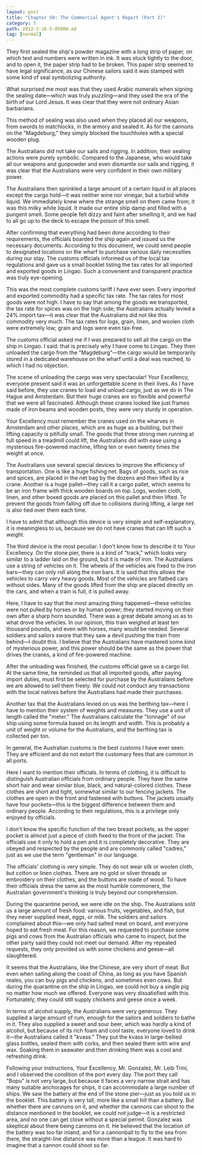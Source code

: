 ```yaml
---
layout: post
title: "Chapter 50: The Commercial Agent's Report (Part 2)"
category: 5
path: 2012-2-16-5-05000.md
tag: [normal]
---
```


They first sealed the ship's powder magazine with a long strip of paper, on which text and numbers were written in ink. It was stuck tightly to the door, and to open it, the paper strip had to be broken. This paper strip seemed to have legal significance, as our Chinese sailors said it was stamped with some kind of seal symbolizing authority.

What surprised me most was that they used Arabic numerals when signing the sealing date—which was truly puzzling—and they used the era of the birth of our Lord Jesus. It was clear that they were not ordinary Asian barbarians.

This method of sealing was also used when they placed all our weapons, from swords to matchlocks, in the armory and sealed it. As for the cannons on the "Magdeburg," they simply blocked the touchholes with a special wooden plug.

The Australians did not take our sails and rigging. In addition, their sealing actions were purely symbolic. Compared to the Japanese, who would take all our weapons and gunpowder and even dismantle our sails and rigging, it was clear that the Australians were very confident in their own military power.

The Australians then sprinkled a large amount of a certain liquid in all places except the cargo hold—it was neither wine nor vinegar, but a turbid white liquid. We immediately knew where the strange smell on them came from; it was this milky white liquid. It made our entire ship damp and filled with a pungent smell. Some people felt dizzy and faint after smelling it, and we had to all go up to the deck to escape the poison of this smell.

After confirming that everything had been done according to their requirements, the officials boarded the ship again and issued us the necessary documents. According to this document, we could send people to designated locations on the wharf to purchase various daily necessities during our stay. The customs officials informed us of the local tax regulations and gave us a small booklet listing the tax rates for all imported and exported goods in Lingao. Such a convenient and transparent practice was truly eye-opening.

This was the most complete customs tariff I have ever seen. Every imported and exported commodity had a specific tax rate. The tax rates for most goods were not high. I have to say that among the goods we transported, the tax rate for spices was on the high side; the Australians actually levied a 24% import tax—it was clear that the Australians did not like this commodity very much. The tax rates for logs, grain, linen, and woolen cloth were extremely low; grain and logs were even tax-free.

The customs official asked me if I was prepared to sell all the cargo on the ship in Lingao. I said: that is precisely why I have come to Lingao. They then unloaded the cargo from the "Magdeburg"—the cargo would be temporarily stored in a dedicated warehouse on the wharf until a deal was reached, to which I had no objection.

The scene of unloading the cargo was very spectacular! Your Excellency, everyone present said it was an unforgettable scene in their lives. As I have said before, they use cranes to load and unload cargo, just as we do in The Hague and Amsterdam. But their huge cranes are so flexible and powerful that we were all fascinated. Although these cranes looked like just frames made of iron beams and wooden posts, they were very sturdy in operation.

Your Excellency must remember the cranes used on the wharves in Amsterdam and other places, which are as huge as a building, but their lifting capacity is pitifully small. The goods that three strong men running at full speed in a treadmill could lift, the Australians did with ease using a mysterious fire-powered machine, lifting ten or even twenty times the weight at once.

The Australians use several special devices to improve the efficiency of transportation. One is like a huge fishing net. Bags of goods, such as rice and spices, are placed in the net bag by the dozens and then lifted by a crane. Another is a huge pallet—they call it a cargo pallet, which seems to be an iron frame with thick wooden boards on top. Logs, woolen cloth, linen, and other boxed goods are placed on this pallet and then lifted. To prevent the goods from falling off due to collisions during lifting, a large net is also tied over them each time.

I have to admit that although this device is very simple and self-explanatory, it is meaningless to us, because we do not have cranes that can lift such a weight.

The third device is the most peculiar. I don't know how to describe it to Your Excellency. On the stone pier, there is a kind of "track," which looks very similar to a ladder laid on the ground, but it is made of iron. The Australians use a string of vehicles on it. The wheels of the vehicles are fixed to the iron bars—they can only roll along the iron bars. It is said that this allows the vehicles to carry very heavy goods. Most of the vehicles are flatbed cars without sides. Many of the goods lifted from the ship are placed directly on the cars, and when a train is full, it is pulled away.

Here, I have to say that the most amazing thing happened—these vehicles were not pulled by horses or by human power; they started moving on their own after a sharp horn sounded. There was a great debate among us as to what drove the vehicles. In our opinion, this train weighed at least ten thousand pounds, and even with horses, many would be needed. Several soldiers and sailors swore that they saw a devil pushing the train from behind—I doubt this. I believe that the Australians have mastered some kind of mysterious power, and this power should be the same as the power that drives the cranes, a kind of fire-powered machine.

After the unloading was finished, the customs official gave us a cargo list. At the same time, he reminded us that all imported goods, after paying import duties, must first be selected for purchase by the Australians before we are allowed to sell them freely. We could not conduct any transactions with the local natives before the Australians had made their purchases.

Another tax that the Australians levied on us was the berthing tax—here I have to mention their system of weights and measures. They use a unit of length called the "meter." The Australians calculate the "tonnage" of our ship using some formula based on its length and width. This is probably a unit of weight or volume for the Australians, and the berthing tax is collected per ton.

In general, the Australian customs is the best customs I have ever seen. They are efficient and do not extort the customary fees that are common in all ports.

Here I want to mention their officials. In terms of clothing, it is difficult to distinguish Australian officials from ordinary people. They have the same short hair and wear similar blue, black, and natural-colored clothes. These clothes are short and tight, somewhat similar to our fencing jackets. The clothes are open in the front and fastened with buttons. The jackets usually have four pockets—this is the biggest difference between them and ordinary people. According to their regulations, this is a privilege only enjoyed by officials.

I don't know the specific function of the two breast pockets, as the upper pocket is almost just a piece of cloth fixed to the front of the jacket. The officials use it only to hold a pen and it is completely decorative. They are obeyed and respected by the people and are commonly called "cadres," just as we use the term "gentleman" in our language.

The officials' clothing is very simple. They do not wear silk or woolen cloth, but cotton or linen clothes. There are no gold or silver threads or embroidery on their clothes, and the buttons are made of wood. To have their officials dress the same as the most humble commoners, the Australian government's thinking is truly beyond our comprehension.

During the quarantine period, we were idle on the ship. The Australians sold us a large amount of fresh food: various fruits, vegetables, and fish, but they never supplied meat, eggs, or milk. The soldiers and sailors complained about this—we only had salted meat on board, and everyone hoped to eat fresh meat. For this reason, we requested to purchase some pigs and cows from the Australian officials who came to inspect, but the other party said they could not meet our demand. After my repeated requests, they only provided us with some chickens and geese—all slaughtered.

It seems that the Australians, like the Chinese, are very short of meat. But even when sailing along the coast of China, as long as you have Spanish reales, you can buy pigs and chickens, and sometimes even cows. But during the quarantine on the ship in Lingao, we could not buy a single pig no matter how much we offered. Everyone was very dissatisfied with this. Fortunately, they could still supply chickens and geese once a week.

In terms of alcohol supply, the Australians were very generous. They supplied a large amount of rum, enough for the sailors and soldiers to bathe in it. They also supplied a sweet and sour beer, which was hardly a kind of alcohol, but because of its rich foam and cool taste, everyone loved to drink it—the Australians called it "kvass." They put the kvass in large-bellied glass bottles, sealed them with corks, and then sealed them with wire and wax. Soaking them in seawater and then drinking them was a cool and refreshing drink.

Following your instructions, Your Excellency, Mr. Gonzalez, Mr. Leib Trini, and I observed the condition of the port every day. The port they call "Bopu" is not very large, but because it faces a very narrow strait and has many suitable anchorages for ships, it can accommodate a large number of ships. We saw the battery at the end of the stone pier—just as you told us in the booklet. This battery is very tall, more like a small hill than a battery. But whether there are cannons on it, and whether the cannons can shoot to the distance mentioned in the booklet, we could not judge—it is a restricted area, and no one can get close without a special permit. Gonzalez was skeptical about there being cannons on it. He believed that the location of the battery was too far inland, and for a cannonball to fly to the sea from there, the straight-line distance was more than a league. It was hard to imagine that a cannon could shoot so far.